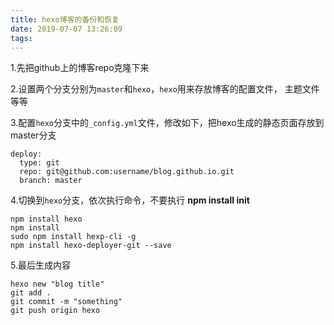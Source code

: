 ```yaml
---
title: hexo博客的备份和恢复
date: 2019-07-07 13:26:09
tags:
---
```


1.先把github上的博客repo克隆下来

2.设置两个分支分别为`master`和`hexo`，`hexo`用来存放博客的配置文件， 主题文件等等

3.配置`hexo`分支中的`_config.yml`文件，修改如下，把hexo生成的静态页面存放到master分支
```
deploy:
  type: git
  repo: git@github.com:username/blog.github.io.git
  branch: master
```
4.切换到`hexo`分支，依次执行命令，不要执行 **npm install init**
```
npm install hexo
npm install
sudo npm install hexp-cli -g
npm install hexo-deployer-git --save
```

5.最后生成内容
```
hexo new "blog title"
git add .
git commit -m "something"
git push origin hexo
```